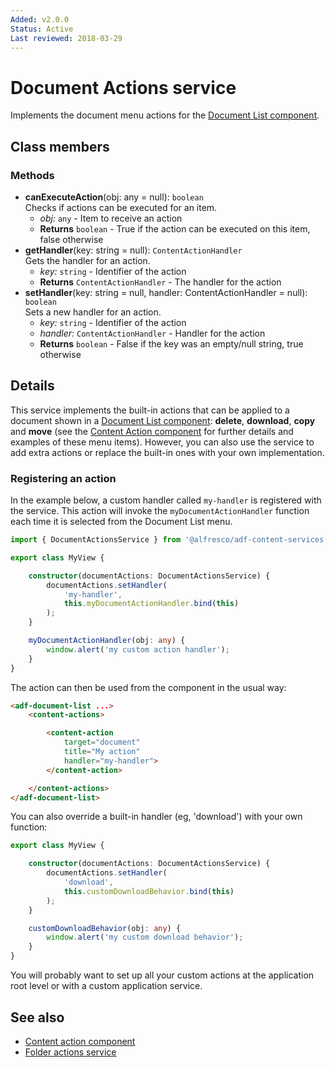 ```yaml
---
Added: v2.0.0
Status: Active
Last reviewed: 2018-03-29
---
```


# Document Actions service

Implements the document menu actions for the [Document List component](../content-services/document-list.component.md).

## Class members

### Methods

-   **canExecuteAction**(obj: any = null): `boolean` <br/>
    Checks if actions can be executed for an item.
    -   _obj:_ `any`  -  Item to receive an action
    -   **Returns** `boolean` - True if the action can be executed on this item, false otherwise
-   **getHandler**(key: string = null): `ContentActionHandler` <br/>
    Gets the handler for an action.
    -   _key:_ `string`  -  Identifier of the action
    -   **Returns** `ContentActionHandler` - The handler for the action
-   **setHandler**(key: string = null, handler: ContentActionHandler = null): `boolean` <br/>
    Sets a new handler for an action.
    -   _key:_ `string`  -  Identifier of the action
    -   _handler:_ `ContentActionHandler`  -  Handler for the action
    -   **Returns** `boolean` - False if the key was an empty/null string, true otherwise

## Details

This service implements the built-in actions that can be applied to a document
shown in a [Document List component](document-list.component.md): **delete**,
**download**, **copy** and **move** (see the
[Content Action component](content-action.component.md) for further details and examples
of these menu items). However, you can also use the service to add extra actions or
replace the built-in ones with your own implementation.

### Registering an action

In the example below, a custom handler called `my-handler` is registered with the service.
This action will invoke the `myDocumentActionHandler` function each time it is selected
from the Document List menu.

```ts
import { DocumentActionsService } from '@alfresco/adf-content-services';

export class MyView {

    constructor(documentActions: DocumentActionsService) {
        documentActions.setHandler(
            'my-handler',
            this.myDocumentActionHandler.bind(this)
        );
    }

    myDocumentActionHandler(obj: any) {
        window.alert('my custom action handler');
    }
}
```

The action can then be used from the component in the usual way:

```html
<adf-document-list ...>
    <content-actions>

        <content-action
            target="document"
            title="My action"
            handler="my-handler">
        </content-action>

    </content-actions>
</adf-document-list>
```

You can also override a built-in handler (eg, 'download') with your own function:

```ts
export class MyView {

    constructor(documentActions: DocumentActionsService) {
        documentActions.setHandler(
            'download',
            this.customDownloadBehavior.bind(this)
        );
    }

    customDownloadBehavior(obj: any) {
        window.alert('my custom download behavior');
    }
}
```

You will probably want to set up all your custom actions at the application root level or
with a custom application service.

## See also

-   [Content action component](content-action.component.md)
-   [Folder actions service](folder-actions.service.md)
